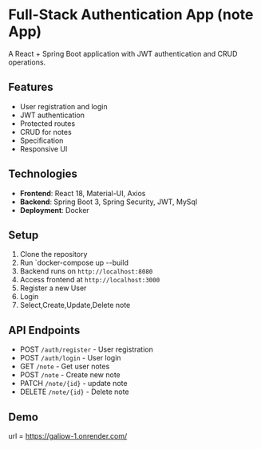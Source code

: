 # Full-Stack Authentication App (note App)

A React + Spring Boot application with JWT authentication and CRUD operations.

## Features

- User registration and login
- JWT authentication
- Protected routes
- CRUD for notes
- Specification
- Responsive UI


## Technologies

- **Frontend**: React 18, Material-UI, Axios
- **Backend**: Spring Boot 3, Spring Security, JWT, MySql
- **Deployment**: Docker
## Setup

1. Clone the repository
2. Run `docker-compose up --build
3. Backend runs on `http://localhost:8080`
4. Access frontend at `http://localhost:3000`
5. Register a new User
6. Login
7. Select,Create,Update,Delete note 
 

## API Endpoints

- POST `/auth/register` - User registration
- POST `/auth/login` - User login
- GET `/note` - Get user notes 
- POST `/note` - Create new note
- PATCH `/note/{id}` - update note
- DELETE `/note/{id}` - Delete note

## Demo
url = https://galiow-1.onrender.com/
